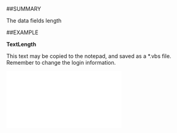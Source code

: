 

##SUMMARY

The data fields length


##EXAMPLE

**TextLength**

This text may be copied to the notepad, and saved as a *.vbs file. Remember to change the login information.

![](../../Examples/vbs/SOUdefField.TextLength.vbs.txt)





